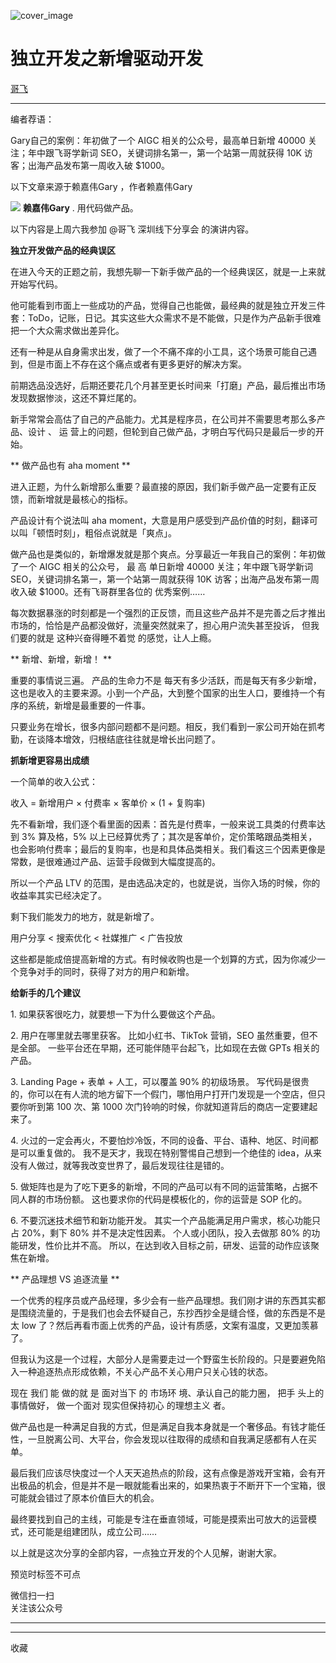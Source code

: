 ![cover_image](https://mmbiz.qpic.cn/mmbiz_jpg/uaOubFfIayoPE7ZnfOQiaNzXtTBlruyiaUdYJkKTjptBycoe9NbJacJTCkBCnvPhvv1WJmp5SicAydLwdWaFriaz7Q/0?wx_fmt=jpeg)

#  独立开发之新增驱动开发

[ 哥飞 ](javascript:void\(0\);)

__ _ _ _ _

编者荐语：

Gary自己的案例：年初做了一个 AIGC 相关的公众号，最高单日新增 40000 关注；年中跟飞哥学新词 SEO，关键词排名第一，第一个站第一周就获得
10K 访客；出海产品发布第一周收入破 $1000。

以下文章来源于赖嘉伟Gary  ，作者赖嘉伟Gary

![](http://wx.qlogo.cn/mmhead/Q3auHgzwzM7Vd8lPYlAK3NicHe505lvbvib1J3DBCcJWnfWU0k8TEhMg/0)
**赖嘉伟Gary** .  用代码做产品。

以下内容是上周六我参加 @哥飞  深圳线下分享会  的演讲内容。

**独立开发做产品的经典误区**  

在进入今天的正题之前，我想先聊一下新手做产品的一个经典误区，就是一上来就开始写代码。

他可能看到市面上一些成功的产品，觉得自己也能做，最经典的就是独立开发三件套：ToDo，记账，日记。其实这些大众需求不是不能做，只是作为产品新手很难把一个大众需求做出差异化。

还有一种是从自身需求出发，做了一个不痛不痒的小工具，这个场景可能自己遇到，但是市面上不存在这个痛点或者有更多更好的解决方案。

前期选品没选好，后期还要花几个月甚至更长时间来「打磨」产品，最后推出市场发现数据惨淡，这还不算烂尾的。

新手常常会高估了自己的产品能力。尤其是程序员，在公司并不需要思考那么多产品、设计  、  运
营上的问题，但轮到自己做产品，才明白写代码只是最后一步的开始。

** 做产品也有 aha moment  **

进入正题，为什么新增那么重要？最直接的原因，我们新手做产品一定要有正反馈，而新增就是最核心的指标。

产品设计有个说法叫 aha moment，大意是用户感受到产品价值的时刻，翻译可以叫「顿悟时刻」，粗俗点说就是「爽点」。

做产品也是类似的，新增爆发就是那个爽点。分享最近一年我自己的案例：年初做了一个 AIGC 相关的公众号，  最  高  单日新增 40000
关注；年中跟飞哥学新词 SEO，关键词排名第一，第一个站第一周就获得 10K 访客；出海产品发布第一周收入破 $1000。还有飞哥群里各位的  优秀案例……

每次数据暴涨的时刻都是一个强烈的正反馈，而且这些产品并不是完善之后才推出市场的，恰恰是产品都没做好，流量突然就来了，担心用户流失甚至投诉，  但我们要的就是
这种兴奋得睡不着觉  的感觉，让人上瘾。

** 新增、新增，新增！  **  

重要的事情说三遍。  产品的生命力不是
每天有多少活跃，而是每天有多少新增，这也是收入的主要来源。小到一个产品，大到整个国家的出生人口，要维持一个有序的系统，新增是最重要的一件事。

只要业务在增长，很多内部问题都不是问题。相反，我们看到一家公司开始在抓考勤，在谈降本增效，归根结底往往就是增长出问题了。

**抓新增更容易出成绩**  

一个简单的收入公式：

收入 = 新增用户 × 付费率 × 客单价 × (1 + 复购率)

先不看新增，我们逐个看里面的因素：首先是付费率，一般来说工具类的付费率达到 3% 算及格，5%
以上已经算优秀了；其次是客单价，定价策略跟品类相关，也会影响付费率；最后的复购率，也是和具体品类相关。我们看这三个因素更像是常数，是很难通过产品、运营手段做到大幅度提高的。

所以一个产品 LTV 的范围，是由选品决定的，也就是说，当你入场的时候，你的收益率其实已经决定了。  

剩下我们能发力的地方，就是新增了。

用户分享 < 搜索优化 < 社媒推广 < 广告投放

这些都是能成倍提高新增的方式。有时候收购也是一个划算的方式，因为你减少一个竞争对手的同时，获得了对方的用户和新增。

**给新手的几个建议**  

1\. 如果获客很吃力，就要想一下为什么要做这个产品。

2\. 用户在哪里就去哪里获客。  比如小红书、TikTok 营销，SEO 虽然重要，但不是全部。  一些平台还在早期，还可能伴随平台起飞，比如现在去做
GPTs 相关的产品。

3\. Landing Page + 表单 + 人工，可以覆盖 90% 的初级场景。
写代码是很贵的，你可以在有人流的地方留下一个假门，哪怕用户打开门发现是一个空店，但只要你听到第 100 次、第 1000
次门铃响的时候，你就知道背后的商店一定要建起来了。

4\. 火过的一定会再火，不要怕炒冷饭，不同的设备、平台、语种、地区、时间都是可以重复做的。  我不是天才，我现在特别警惕自己想到一个绝佳的
idea，从来没有人做过，就等我改变世界了，最后发现往往是错的。

5\. 做矩阵也是为了吃下更多的新增，不同的产品可以有不同的运营策略，占据不同人群的市场份额。  这也要求你的代码是模板化的，你的运营是 SOP 化的。

6\. 不要沉迷技术细节和新功能开发。  其实一个产品能满足用户需求，核心功能只占 20%，剩下 80% 并不是决定性因素。  个人或小团队，投入去做那
80% 的功能研发，性价比并不高。  所以，在达到收入目标之前，研发、运营的动作应该聚焦在新增。

** 产品理想 VS 追逐流量  **

一个优秀的程序员或产品经理，多少会有一些产品理想。我们刚才讲的东西其实都是围绕流量的，于是我们也会去怀疑自己，东抄西抄全是缝合怪，做的东西是不是太 low
了？然后再看市面上优秀的产品，设计有质感，文案有温度，又更加羡慕了。

但我认为这是一个过程，大部分人是需要走过一个野蛮生长阶段的。只是要避免陷入一种追逐热点形成依赖，不关心产品不关心用户只关心钱的状态。

现在  我们  能  做的就  是  面对当下  的  市场环  境、承认自己的能力圈，  把手  头上的事情做好，  做一个面对  现实但保持初心
的理想主义  者。

做产品也是一种满足自我的方式，但是满足自我本身就是一个奢侈品。有钱才能任性，一旦脱离公司、大平台，你会发现以往取得的成绩和自我满足感都有人在买单。

最后我们应该尽快度过一个人天天追热点的阶段，这有点像是游戏开宝箱，会有开出极品的机会，但是并不是一眼就能看出来的，如果热衷于不断开下一个宝箱，很可能就会错过了原本价值巨大的机会。

最终要找到自己的主线，可能是专注在垂直领域，可能是摸索出可放大的运营模式，还可能是组建团队，成立公司……

以上就是这次分享的全部内容，一点独立开发的个人见解，谢谢大家。  

预览时标签不可点

微信扫一扫  
关注该公众号





****



****



  收藏

